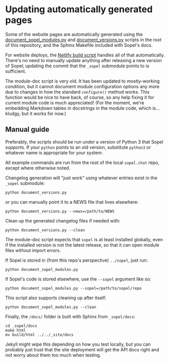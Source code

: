 # Updating automatically generated pages

Some of the website pages are automatically generated using the
[document_sopel_modules.py](document_sopel_modules.py) and
[document_versions.py](document_versions.py) scripts in the root of this
repository, and the Sphinx Makefile included with Sopel's docs.

For website deploys, the [Netlify build script](netlify-build.sh) handles all
of that automatically. There's no need to manually update anything after
releasing a new version of Sopel; updating the commit that the `_sopel`
submodule points to is sufficient.

The module-doc script is very old. It has been updated to mostly-working
condition, but it cannot document module configuration options any more due to
changes in how the standard `configure()` method works. This function would be
nice to have back, of course, so any help fixing it for current module code is
much appreciated! (For the moment, we're embedding Markdown tables in
docstrings in the module code, which is… kludgy, but it works for now.)


## Manual guide

Preferably, the scripts should be run under a version of Python 3 that Sopel
supports. If your `python` points to an old version, substitute `python3` or
whatever name is appropriate for your system.

All example commands are run from the root of the local `sopel.chat` repo,
except where otherwise noted.

Changelog generation will "just work" using whatever entries exist in the
`_sopel` submodule:

    python document_versions.py

or you can manually point it to a NEWS file that lives elsewhere:

    python document_versions.py --news=/path/to/NEWS

Clean up the generated changelog files if needed with:

    python document_versions.py --clean

The module-doc script expects that `sopel` is at least installed globally,
even if the installed version is not the latest release, so that it can open
module files without import errors.

If Sopel is stored in (from this repo's perspective) `../sopel`, just run:

    python document_sopel_modules.py

If Sopel's code is stored elsewhere, use the `--sopel` argument like so:

    python document_sopel_modules.py --sopel=/path/to/sopel/repo

This script also supports cleaning up after itself:

    python document_sopel_modules.py --clean

Finally, the `/docs/` folder is built with Sphinx from `_sopel/docs`:

    cd _sopel/docs
    make html
    mv build/html ../../_site/docs

Jekyll might wipe this depending on how you test locally, but you can probably
just trust that the site deployment will get the API docs right and not worry
about them too much when testing.
